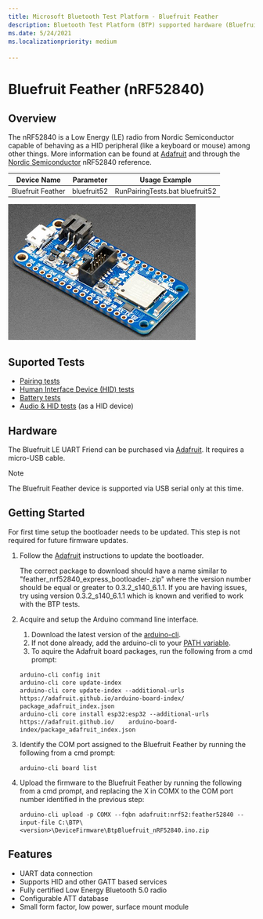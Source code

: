 ```yaml
---
title: Microsoft Bluetooth Test Platform - Bluefruit Feather
description: Bluetooth Test Platform (BTP) supported hardware (Bluefruit Feather).
ms.date: 5/24/2021
ms.localizationpriority: medium

---
```


# Bluefruit Feather (nRF52840)

## Overview

The nRF52840 is a Low Energy (LE) radio from Nordic Semiconductor capable of behaving as a HID peripheral (like a keyboard or mouse) among other things. More information can be found at [Adafruit](https://www.adafruit.com/product/4062) and through the [Nordic Semiconductor](https://www.nordicsemi.com/Products/Low-power-short-range-wireless/nRF52840) nRF52840 reference.

| Device Name | Parameter | Usage Example |
| --- | --- | --- |
| Bluefruit Feather | bluefruit52 | RunPairingTests.bat bluefruit52 |

![Photo of the Bluefruit Feather Device](images/BluefruitFeather.png)

## Suported Tests
- [Pairing tests](testing-BTP-tests-pairing.md)
- [Human Interface Device (HID) tests](testing-BTP-tests-hid.md) 
- [Battery tests](testing-BTP-tests-battery.md)
- [Audio & HID tests](testing-BTP-tests-audio-hid.md) (as a HID device)

## Hardware

The Bluefruit LE UART Friend can be purchased via [Adafruit](https://www.adafruit.com/product/4062). It requires a micro-USB cable.

> [!NOTE]
> The Bluefruit Feather device is supported via USB serial only at this time. 

## Getting Started 

For first time setup the bootloader needs to be updated. This step is not required for future firmware updates.

1.  Follow the [Adafruit](https://learn.adafruit.com/introducing-the-adafruit-nrf52840-feather/update-bootloader) instructions to update the bootloader.

    The correct package to download should have a name similar to "feather_nrf52840_express_bootloader-<version>.zip" where the version number should be equal or greater to 0.3.2_s140_6.1.1. If you are having issues, try using version 0.3.2_s140_6.1.1 which is known and verified to work with the BTP tests.

2.  Acquire and setup the Arduino command line interface.
    1. Download the latest version of the [arduino-cli](https://arduino.github.io/arduino-cli/latest/installation/#download).
    2. If not done already, add the arduino-cli to your [PATH variable](https://docs.microsoft.com/windows-server/administration/windows-commands/path).
    3. To aquire the Adafruit board packages, run the following from a cmd prompt:
    ```console
    arduino-cli config init
    arduino-cli core update-index
    arduino-cli core update-index --additional-urls https://adafruit.github.io/arduino-board-index/    package_adafruit_index.json
    arduino-cli core install esp32:esp32 --additional-urls https://adafruit.github.io/    arduino-board-index/package_adafruit_index.json
    ```

3. Identify the COM port assigned to the Bluefruit Feather by running the following from a cmd prompt:
    ```console
    arduino-cli board list
    ```

4. Upload the firmware to the Bluefruit Feather by running the following from a cmd prompt, and replacing the X in COMX to the COM port number identified in the previous step:
    ```console
    arduino-cli upload -p COMX --fqbn adafruit:nrf52:feather52840 --input-file C:\BTP\<version>\DeviceFirmware\BtpBluefruit_nRF52840.ino.zip
    ```

## Features

- UART data connection
- Supports HID and other GATT based services 
- Fully certified Low Energy Bluetooth 5.0 radio
- Configurable ATT database
- Small form factor, low power, surface mount module
